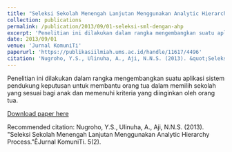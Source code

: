 ```yaml
---
title: "Seleksi Sekolah Menengah Lanjutan Menggunakan Analytic Hierarchy Process"
collection: publications
permalink: /publication/2013/09/01-seleksi-sml-dengan-ahp
excerpt: 'Penelitian ini dilakukan dalam rangka mengembangkan suatu aplikasi sistem pendukung keputusan untuk membantu orang tua dalam memilih sekolah yang sesuai bagi anak dan memenuhi kriteria yang diinginkan oleh orang tua.'
date: 2013/09/01
venue: 'Jurnal KomuniTi'
paperurl: 'https://publikasiilmiah.ums.ac.id/handle/11617/4496'
citation: 'Nugroho, Y.S., Ulinuha, A., Aji, N.N.S. (2013). &quot;Seleksi Sekolah Menengah Lanjutan Menggunakan Analytic Hierarchy Process.&quot;ÊJurnal KomuniTi. 5(2).'
---
```

Penelitian ini dilakukan dalam rangka mengembangkan suatu aplikasi sistem pendukung keputusan untuk membantu orang tua dalam memilih sekolah yang sesuai bagi anak dan memenuhi kriteria yang diinginkan oleh orang tua.

[Download paper here](https://publikasiilmiah.ums.ac.id/handle/11617/4496)

Recommended citation: Nugroho, Y.S., Ulinuha, A., Aji, N.N.S. (2013). "Seleksi Sekolah Menengah Lanjutan Menggunakan Analytic Hierarchy Process."ÊJurnal KomuniTi. 5(2).